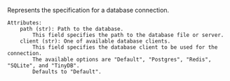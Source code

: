 Represents the specification for a database connection.

    Attributes:
        path (str): Path to the database.
            This field specifies the path to the database file or server.
        client (str): One of available database clients.
            This field specifies the database client to be used for the connection.
            The available options are "Default", "Postgres", "Redis", "SQLite", and "TinyDB".
            Defaults to "Default".
    
